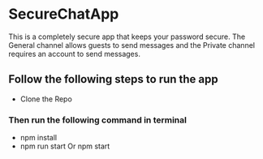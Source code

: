 # SecureChatApp
This is a completely secure app that keeps your password secure. The General channel allows guests to send messages and the Private channel requires an account to send messages.
## Follow the following steps to run the app
* Clone the Repo
### Then run the following command in terminal
* npm install
* npm run start Or npm start

